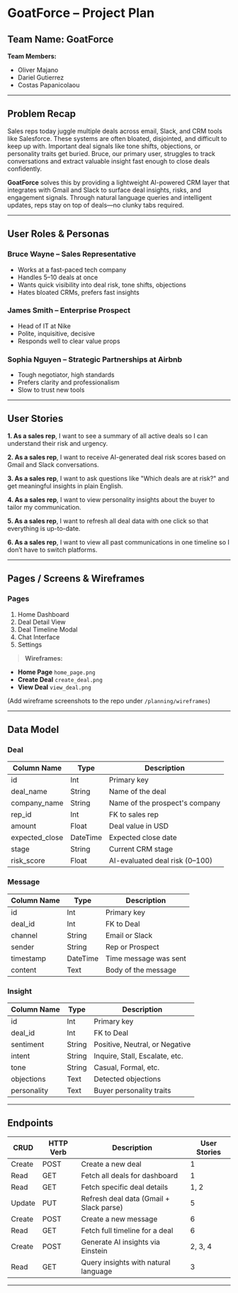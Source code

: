 # GoatForce – Project Plan

## Team Name: GoatForce  
**Team Members:**  
- Oliver Majano  
- Dariel Gutierrez
- Costas Papanicolaou

---

## Problem Recap  
Sales reps today juggle multiple deals across email, Slack, and CRM tools like Salesforce. These systems are often bloated, disjointed, and difficult to keep up with. Important deal signals like tone shifts, objections, or personality traits get buried. Bruce, our primary user, struggles to track conversations and extract valuable insight fast enough to close deals confidently.

**GoatForce** solves this by providing a lightweight AI-powered CRM layer that integrates with Gmail and Slack to surface deal insights, risks, and engagement signals. Through natural language queries and intelligent updates, reps stay on top of deals—no clunky tabs required.

---

## User Roles & Personas

### Bruce Wayne – Sales Representative  
- Works at a fast-paced tech company  
- Handles 5–10 deals at once  
- Wants quick visibility into deal risk, tone shifts, objections  
- Hates bloated CRMs, prefers fast insights  

### James Smith – Enterprise Prospect  
- Head of IT at Nike  
- Polite, inquisitive, decisive  
- Responds well to clear value props  

### Sophia Nguyen – Strategic Partnerships at Airbnb  
- Tough negotiator, high standards  
- Prefers clarity and professionalism  
- Slow to trust new tools  

---

## User Stories

**1. As a sales rep**, I want to see a summary of all active deals so I can understand their risk and urgency.

**2. As a sales rep**, I want to receive AI-generated deal risk scores based on Gmail and Slack conversations.

**3. As a sales rep**, I want to ask questions like "Which deals are at risk?" and get meaningful insights in plain English.

**4. As a sales rep**, I want to view personality insights about the buyer to tailor my communication.

**5. As a sales rep**, I want to refresh all deal data with one click so that everything is up-to-date.

**6. As a sales rep**, I want to view all past communications in one timeline so I don’t have to switch platforms.

---

## Pages / Screens & Wireframes

### Pages
1. Home Dashboard
2. Deal Detail View
3. Deal Timeline Modal
4. Chat Interface
5. Settings

> **Wireframes:**  
- **Home Page** `home_page.png`
- **Create Deal** `create_deal.png`  
- **View Deal** `view_deal.png`  

(Add wireframe screenshots to the repo under `/planning/wireframes`)

---

## Data Model

### Deal
| Column Name       | Type       | Description                          |
|------------------|------------|--------------------------------------|
| id               | Int        | Primary key                          |
| deal_name        | String     | Name of the deal                     |
| company_name     | String     | Name of the prospect's company       |
| rep_id           | Int        | FK to sales rep                      |
| amount           | Float      | Deal value in USD                    |
| expected_close   | DateTime   | Expected close date                  |
| stage            | String     | Current CRM stage                    |
| risk_score       | Float      | AI-evaluated deal risk (0–100)       |

### Message
| Column Name | Type     | Description                  |
|-------------|----------|------------------------------|
| id          | Int      | Primary key                  |
| deal_id     | Int      | FK to Deal                   |
| channel     | String   | Email or Slack               |
| sender      | String   | Rep or Prospect              |
| timestamp   | DateTime | Time message was sent        |
| content     | Text     | Body of the message          |

### Insight
| Column Name     | Type     | Description                      |
|----------------|----------|----------------------------------|
| id             | Int      | Primary key                      |
| deal_id        | Int      | FK to Deal                       |
| sentiment      | String   | Positive, Neutral, or Negative   |
| intent         | String   | Inquire, Stall, Escalate, etc.   |
| tone           | String   | Casual, Formal, etc.             |
| objections     | Text     | Detected objections              |
| personality    | Text     | Buyer personality traits         |

---

## Endpoints

| CRUD    | HTTP Verb | Description                              | User Stories |
|---------|-----------|------------------------------------------|--------------|
| Create  | POST       | Create a new deal                        | 1            |
| Read    | GET        | Fetch all deals for dashboard            | 1            |
| Read    | GET        | Fetch specific deal details              | 1, 2         |
| Update  | PUT        | Refresh deal data (Gmail + Slack parse)  | 5            |
| Create  | POST       | Create a new message                     | 6            |
| Read    | GET        | Fetch full timeline for a deal           | 6            |
| Create  | POST       | Generate AI insights via Einstein        | 2, 3, 4      |
| Read    | GET        | Query insights with natural language     | 3            |

---

